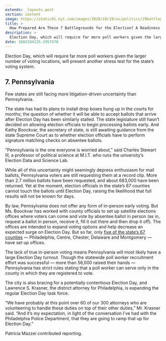 ```yaml
--- 
extends: _layouts.post 
section: content 
image: https://static01.nyt.com/images/2020/10/19/us/politics/19battleground-readiness-1/merlin_178594248_4a9c38f5-9005-4b4b-afb9-3f6f4fbd74c4-facebookJumbo.jpg 
title: > 
  How Prepared Are These 7 Battlegrounds for the Election? A Readiness Report 
description: > 
  Election Day, which will require far more poll workers given the larger number of voting locations, will present another stress test for the state’s voting system.While all of this uncertainty might seemingly depress enthusiasm for mail ballots, Pennsylvania voters are still requesting them at a record clip.Yet at the moment, election officials in the state’s 67 counties cannot touch the ballots until Election Day, raising the likelihood that full results will not be known for days.The offices are intended to expand voting options and help decrease an expected surge on Election Day.The city is also bracing for a potentially contentious Election Day, and Lawrence S. Krasner, the district attorney for Philadelphia, is expanding the regular Election Day task force. 
date: 1603104125.2957478 
--- 
```

<div><p class="css-158dogj evys1bk0">Election Day, which will require far more poll workers given the larger number of voting locations, will present another stress test for the state&#8217;s voting system.</p><h2 class="css-1aoo5yy eoo0vm40" id="link-32da51ea">7. Pennsylvania</h2><p class="css-158dogj evys1bk0">Few states are still facing more litigation-driven uncertainty than Pennsylvania.</p><p class="css-158dogj evys1bk0">The state has had its plans to install drop boxes hung up in the courts for months; the question of whether it will be able to accept ballots that arrive after Election Day has been similarly stalled. The state legislature still hasn&#8217;t decided on allowing election officials to begin processing ballots early. And Kathy Boockvar, the secretary of state, is still awaiting guidance from the state Supreme Court as to whether election officials have to perform signature matching checks on absentee ballots.</p><p class="css-158dogj evys1bk0">&#8220;Pennsylvania is the one everyone is worried about,&#8221; said Charles Stewart III, a professor of political science at M.I.T. who runs the university&#8217;s Election Data and Science Lab.</p><p class="css-158dogj evys1bk0">While all of this uncertainty might seemingly depress enthusiasm for mail ballots, Pennsylvania voters are still requesting them at a record clip. More than 2.7 million ballots have been requested, and about 683,000 have been returned. Yet at the moment, election officials in the state&#8217;s 67 counties cannot touch the ballots until Election Day, raising the likelihood that full results will not be known for days.</p><p class="css-158dogj evys1bk0">By law, Pennsylvania does not offer any form of in-person early voting. But Ms. Boockvar has worked with county officials to set up satellite elections offices where voters can come and vote by absentee ballot in person (as in, request a ballot in person, receive it, fill it out there and then drop it off). The offices are intended to expand voting options and help decrease an expected surge on Election Day. But so far, only <a class="css-1g7m0tk" href="https://www.votespa.com/Voting-in-PA/Pages/Early-Voting.aspx#" title="" rel="noopener noreferrer" target="_blank">five of the state&#8217;s 67 counties</a> &#8212; Philadelphia, Centre, Chester, Delaware and Montgomery &#8212; have set up offices.</p><p class="css-158dogj evys1bk0">The lack of true in-person voting means Pennsylvania will most likely have a large Election Day turnout. Though the statewide poll worker recruitment effort was successful &#8212; more than 56,000 raised their hands &#8212; Pennsylvania has strict rules stating that a poll worker can serve only in the county in which they are registered to vote. </p><p class="css-158dogj evys1bk0">The city is also bracing for a potentially contentious Election Day, and Lawrence S. Krasner, the district attorney for Philadelphia, is expanding the regular Election Day task force.</p><p class="css-158dogj evys1bk0">&#8220;We have probably at this point over 60 of our 300 attorneys who are volunteering to handle these duties on top of their other duties,&#8221; Mr. Krasner said. &#8220;And it&#8217;s my expectation, in light of the conversation I&#8217;ve had with the Philadelphia Police Department, that they are going to ramp that up for Election Day.&#8221;</p><p class="css-pncxxs etfikam0">Patricia Mazzei contributed reporting.</p></div>
